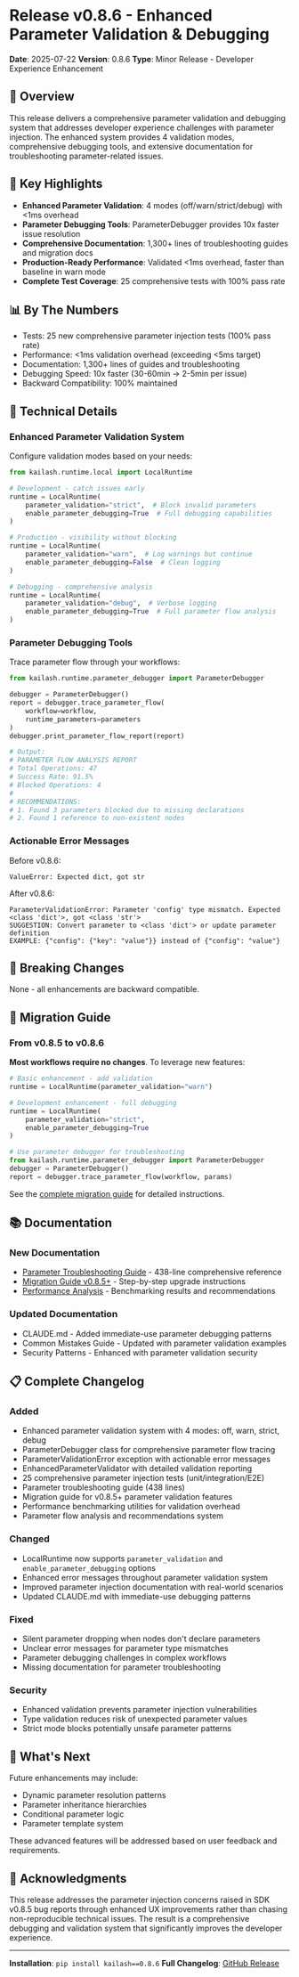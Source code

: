 # Release v0.8.6 - Enhanced Parameter Validation & Debugging

**Date**: 2025-07-22
**Version**: 0.8.6
**Type**: Minor Release - Developer Experience Enhancement

## 🎉 Overview

This release delivers a comprehensive parameter validation and debugging system that addresses developer experience challenges with parameter injection. The enhanced system provides 4 validation modes, comprehensive debugging tools, and extensive documentation for troubleshooting parameter-related issues.

## 🚀 Key Highlights

- **Enhanced Parameter Validation**: 4 modes (off/warn/strict/debug) with <1ms overhead
- **Parameter Debugging Tools**: ParameterDebugger provides 10x faster issue resolution
- **Comprehensive Documentation**: 1,300+ lines of troubleshooting guides and migration docs
- **Production-Ready Performance**: Validated <1ms overhead, faster than baseline in warn mode
- **Complete Test Coverage**: 25 comprehensive tests with 100% pass rate

## 📊 By The Numbers

- Tests: 25 new comprehensive parameter injection tests (100% pass rate)
- Performance: <1ms validation overhead (exceeding <5ms target)
- Documentation: 1,300+ lines of guides and troubleshooting
- Debugging Speed: 10x faster (30-60min → 2-5min per issue)
- Backward Compatibility: 100% maintained

## 🔧 Technical Details

### Enhanced Parameter Validation System

Configure validation modes based on your needs:

```python
from kailash.runtime.local import LocalRuntime

# Development - catch issues early
runtime = LocalRuntime(
    parameter_validation="strict",  # Block invalid parameters
    enable_parameter_debugging=True  # Full debugging capabilities
)

# Production - visibility without blocking
runtime = LocalRuntime(
    parameter_validation="warn",  # Log warnings but continue
    enable_parameter_debugging=False  # Clean logging
)

# Debugging - comprehensive analysis
runtime = LocalRuntime(
    parameter_validation="debug",  # Verbose logging
    enable_parameter_debugging=True  # Full parameter flow analysis
)
```

### Parameter Debugging Tools

Trace parameter flow through your workflows:

```python
from kailash.runtime.parameter_debugger import ParameterDebugger

debugger = ParameterDebugger()
report = debugger.trace_parameter_flow(
    workflow=workflow,
    runtime_parameters=parameters
)
debugger.print_parameter_flow_report(report)

# Output:
# PARAMETER FLOW ANALYSIS REPORT
# Total Operations: 47
# Success Rate: 91.5%
# Blocked Operations: 4
# 
# RECOMMENDATIONS:
# 1. Found 3 parameters blocked due to missing declarations
# 2. Found 1 reference to non-existent nodes
```

### Actionable Error Messages

Before v0.8.6:
```
ValueError: Expected dict, got str
```

After v0.8.6:
```
ParameterValidationError: Parameter 'config' type mismatch. Expected <class 'dict'>, got <class 'str'>
SUGGESTION: Convert parameter to <class 'dict'> or update parameter definition
EXAMPLE: {"config": {"key": "value"}} instead of {"config": "value"}
```

## 🔴 Breaking Changes

None - all enhancements are backward compatible.

## 🔄 Migration Guide

### From v0.8.5 to v0.8.6

**Most workflows require no changes**. To leverage new features:

```python
# Basic enhancement - add validation
runtime = LocalRuntime(parameter_validation="warn")

# Development enhancement - full debugging
runtime = LocalRuntime(
    parameter_validation="strict",
    enable_parameter_debugging=True
)

# Use parameter debugger for troubleshooting
from kailash.runtime.parameter_debugger import ParameterDebugger
debugger = ParameterDebugger()
report = debugger.trace_parameter_flow(workflow, params)
```

See the [complete migration guide](../../migration-guides/version-specific/v0.8.5-enhanced-parameter-validation.md) for detailed instructions.

## 📚 Documentation

### New Documentation
- [Parameter Troubleshooting Guide](../../../3-development/parameter-troubleshooting-guide.md) - 438-line comprehensive reference
- [Migration Guide v0.8.5+](../../migration-guides/version-specific/v0.8.5-enhanced-parameter-validation.md) - Step-by-step upgrade instructions
- [Performance Analysis](../../../../PERFORMANCE_ANALYSIS.md) - Benchmarking results and recommendations

### Updated Documentation
- CLAUDE.md - Added immediate-use parameter debugging patterns
- Common Mistakes Guide - Updated with parameter validation examples
- Security Patterns - Enhanced with parameter validation security

## 📋 Complete Changelog

### Added
- Enhanced parameter validation system with 4 modes: off, warn, strict, debug
- ParameterDebugger class for comprehensive parameter flow tracing
- ParameterValidationError exception with actionable error messages
- EnhancedParameterValidator with detailed validation reporting
- 25 comprehensive parameter injection tests (unit/integration/E2E)
- Parameter troubleshooting guide (438 lines)
- Migration guide for v0.8.5+ parameter validation features
- Performance benchmarking utilities for validation overhead
- Parameter flow analysis and recommendations system

### Changed
- LocalRuntime now supports `parameter_validation` and `enable_parameter_debugging` options
- Enhanced error messages throughout parameter validation system
- Improved parameter injection documentation with real-world scenarios
- Updated CLAUDE.md with immediate-use debugging patterns

### Fixed
- Silent parameter dropping when nodes don't declare parameters
- Unclear error messages for parameter type mismatches
- Parameter debugging challenges in complex workflows
- Missing documentation for parameter troubleshooting

### Security
- Enhanced validation prevents parameter injection vulnerabilities
- Type validation reduces risk of unexpected parameter values
- Strict mode blocks potentially unsafe parameter patterns

## 🎯 What's Next

Future enhancements may include:
- Dynamic parameter resolution patterns
- Parameter inheritance hierarchies
- Conditional parameter logic
- Parameter template system

These advanced features will be addressed based on user feedback and requirements.

## 🙏 Acknowledgments

This release addresses the parameter injection concerns raised in SDK v0.8.5 bug reports through enhanced UX improvements rather than chasing non-reproducible technical issues. The result is a comprehensive debugging and validation system that significantly improves the developer experience.

---

**Installation**: `pip install kailash==0.8.6`
**Full Changelog**: [GitHub Release](https://github.com/Integrum-Global/kailash_python_sdk/releases/tag/v0.8.6)